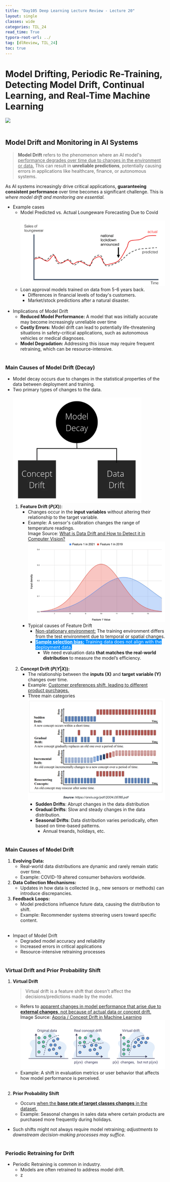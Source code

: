 ```yaml
---
title: "Day105 Deep Learning Lecture Review - Lecture 20"
layout: single
classes: wide
categories: TIL_24
read_time: True
typora-root-url: ../
tag: [dlReview, TIL_24]
toc: true 
---
```


# Model Drifting, Periodic Re-Training, Detecting Model Drift, Continual Learning, and Real-Time Machine Learning

<img src="/blog/images/2024-12-19-TIL24_Day105_DL/JPEG image-423EE3AA4742-1.jpeg"><br><br>



## Model Drift and Monitoring in AI Systems

> **Model Drift** refers to the phenomenon where an AI model's <u>performance degrades over time due to changes in the environment or data.</u> This can result in **unreliable predictions**, potentially causing errors in applications like healthcare, finance, or autonomous systems.

As AI systems increasingly drive critical applications, **guaranteeing consistent performance** over time becomes a significant challenge. This is *where model drift and monitoring are essential.*

- Example cases
  - Model Predicted vs. Actual Loungeware Forecasting Due to Covid <br><Br>
    ![image-20250126161912821](/../images/2024-12-18-TIL24_Day105_DL/image-20250126161912821.png)
  - Loan approval models trained on data from 5-6 years back.
    - Differences in financial levels of today's customers.
    - Market/stock predictions after a natural disaster.<br><br>
- Implications of Model Drift
  - **Reduced Model Performance:** A model that was initially accurate may become increasingly unreliable over time
  - **Costly Errors:** Model drift can lead to potentially life-threatening situations in safety-critical applications, such as autonomous vehicles or medical diagnoses.
  - **Model Degradation:** Addressing this issue may require frequent retraining, which can be resource-intensive. <br><br>

### Main Causes of Model Drift (Decay)

- Model decay occurs due to changes in the statistical properties of the data between deployment and training.
- Two primary types of changes to the data.<br><br>![image-20250126162947163](/../images/2024-12-18-TIL24_Day105_DL/image-20250126162947163.png)
  1. **Feature Drift ($P(X)$**):
     - Changes occur in the **input variables** without altering their relationship to the target variable.
     - Example: A sensor's calibration changes the range of temperature readings. <br> Image Source: [What is Data Drift and How to Detect it in Computer Vision?](https://www.picsellia.com/post/what-is-data-drift-and-how-to-detect-it-with-mlops)<br>
       ![image-20250126163819491](/../images/2024-12-18-TIL24_Day105_DL/image-20250126163819491.png)
     - Typical causes of Feature Drift
       - <u>Non-stationary environment:</u> The training environment differs from the test environment due to temporal or spatial changes.
       - <span style="background-color: #008eff; color: white"> <u><b>Sample selection bias:</b></u> Training data does not align with the deployment data.</span>
         - We need evaluation data **that matches the real-world distribution** to measure the model’s efficiency. <br> <br>
  2. **Concept Drift ($P(Y \vert X)$):**
     - The relationship between the **inputs (X)** and **target variable (Y)**  changes over time.
     - Example: <u>Customer preferences shift, leading to different product purchages.</u>
     - Three main categories <br>![image-20250126163647316](/../images/2024-12-18-TIL24_Day105_DL/image-20250126163647316.png)
       - **Sudden Drifts**: Abrupt changes in the data distribution
       - **Gradual Drifts**: Slow and steady changes in the data distribution.
       - **Seasonal Drifts**: Data distribution varies periodically, often based on time-based patterns.
         - Annual treands, holidays, etc.<br><br>



### Main Causes of Model Drift

1. **Evolving Data:**
   - Real-world data distributions are dynamic and rarely remain static over time.
   - Example: COVID-19 altered consumer behaviors worldwide.
2. **Data Collection Mechanisms:**
   - Updates in how data is collected (e.g., new sensors or methods) can introduce discrepancies.
3. **Feedback Loops:**
   - Model predictions influence future data, causing the distribution to shift.
   - Example: Recommender systems streering users toward specific content.<br><br>

- Impact of Model Drift
  - Degraded model accuracy and reliability
  - Increased errors in critical applications
  - Resource-intensive retraining processes <br><br>

### Virtual Drift and Prior Probability Shift

1. **Virtual Drift**

   > Virtual drift is a feature shift that doesn't affect the decisions/predictions made by the model.

   - Refers to <u>apparent changes in model performance that arise due to <b>external changes</b>, not because of actual data or concept drift.</u> <br>Image Source: [Aporia / Concept Drift  in Machine Learning](https://www.aporia.com/learn/concept-drift-in-machine-learning-101/) 
     ![image-20250126194405844](/../images/2024-12-18-TIL24_Day105_DL/image-20250126194405844.png)
   - Example: A shift in evaluation metrics or user behavior that affects how model performance is perceived.<Br><Br>

2. **Prior Probability Shift**

   - Occurs <u>when the <b>base rate of target classes changes</b> in the dataset.</u>
   - Example: Seasonal changes in sales data where certain products are purchased more frequently during holidays.

- Such shifts might not always require model retraining; *adjustments to downstream decision-making processes may suffice.*<br><br>



### Periodic Retraining for Drift

- Periodic Retraining is common in industry.
  - Models are often retrained to address model drift.
  - z









